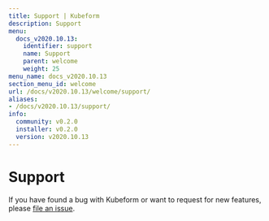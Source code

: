 ```yaml
---
title: Support | Kubeform
description: Support
menu:
  docs_v2020.10.13:
    identifier: support
    name: Support
    parent: welcome
    weight: 25
menu_name: docs_v2020.10.13
section_menu_id: welcome
url: /docs/v2020.10.13/welcome/support/
aliases:
- /docs/v2020.10.13/support/
info:
  community: v0.2.0
  installer: v0.2.0
  version: v2020.10.13
---
```


# Support

If you have found a bug with Kubeform or want to request for new features, please [file an issue](https://github.com/kubeform/project/issues/new).
